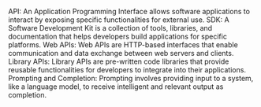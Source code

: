API: An Application Programming Interface allows software applications to interact by exposing specific functionalities for external use.
SDK: A Software Development Kit is a collection of tools, libraries, and documentation that helps developers build applications for specific platforms.
Web APIs: Web APIs are HTTP-based interfaces that enable communication and data exchange between web servers and clients.
Library APIs: Library APIs are pre-written code libraries that provide reusable functionalities for developers to integrate into their applications.
Prompting and Completion: Prompting involves providing input to a system, like a language model, to receive intelligent and relevant output as completion.